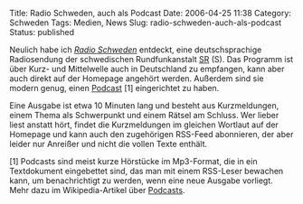 Title: Radio Schweden, auch als Podcast
Date: 2006-04-25 11:38
Category: Schweden
Tags: Medien, News
Slug: radio-schweden-auch-als-podcast
Status: published

Neulich habe ich [*Radio Schweden*](http://www.radioschweden.net/)
entdeckt, eine deutschsprachige Radiosendung der schwedischen
Rundfunkanstalt [SR](http://www.sr.se) (S). Das Programm ist über Kurz-
und Mittelwelle auch in Deutschland zu empfangen, kann aber auch direkt
auf der Homepage angehört werden. Außerdem sind sie modern genug, einen
[Podcast](http://www.sr.se/Podradio/xml/sri_tyska.xml) [1] eingerichtet
zu haben.

Eine Ausgabe ist etwa 10 Minuten lang und besteht aus Kurzmeldungen,
einem Thema als Schwerpunkt und einem Rätsel am Schluss. Wer lieber
liest anstatt hört, findet die Kurzmeldungen im gleichen Wortlaut auf
der Homepage und kann auch den zugehörigen RSS-Feed abonnieren, der aber
leider nur Anreißer und nicht die vollen Texte enthält.

[1] Podcasts sind meist kurze Hörstücke im Mp3-Format, die in ein
Textdokument eingebettet sind, das man mit einem RSS-Leser bewachen
kann, um benachrichtigt zu werden, wenn eine neue Ausgabe vorliegt. Mehr
dazu im Wikipedia-Artikel über
[Podcasts](http://de.wikipedia.org/wiki/Podcast).

